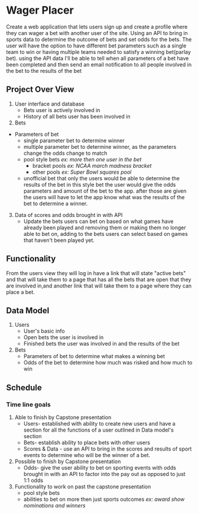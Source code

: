 # Wager Placer

Create a web application that lets users sign up and create a profile where they can wager a bet with another user of the site. Using an API to bring in sports data to determine the outcome of bets and set odds for the bets. The user will have the option to have different bet parameters such as a single team to win or having multiple teams needed to satisfy a winning bet(parlay bet). using the API data I'll be able to tell when all parameters of a bet have been completed and then send an email notification to all people involved in the bet to the results of the bet 

## Project Over View
1. User interface and database 
   - Bets user is actively involved in
   - History of all bets user has been involved in
2. Bets
 - Parameters of bet
   - single parameter bet to determine winner 
   - multiple parameter bet to determine winner, as the parameters change the odds change to match 
   - pool style bets *ex: more then one user in the bet*
     - bracket pools *ex: NCAA march madness bracket* 
     - other pools *ex: Super Bowl squares pool*
   - unofficial bet that only the users would be able to determine the results of the bet in this style bet the user would give the odds parameters and amount of the bet to the app. after those are given the users will have to let the app know what was the results of the bet to determine a winner.   
3. Data of scores and odds brought in with API  
   - Update the bets users can bet on based on what games have already been played and removing them or making them no longer able to bet on, adding to the bets users can select based on games that haven't been played yet.
 
## Functionality
From the users view they will log in have a link that will state "active bets" and that will take them to a page that has all the bets that are open that they are involved in,and another link that will take them to a page where they can place a bet.

## Data Model
1. Users
   - User's basic info 
   - Open bets the user is involved in
   - Finished bets the user was involved in and the results of the bet
2. Bets
   - Parameters of bet to determine what makes a winning bet
   - Odds of the bet to determine how much was risked and how much to win
## Schedule
### Time line goals
1. Able to finish by Capstone presentation
   - Users- established with ability to create new users and have a section for all the functions of a user outlined in Data model's section
   - Bets- establish ability to place bets with other users 
   - Scores & Data - use an API to bring in the scores and results of sport events to determine who will be the winner of a bet.
2. Possible to finish by Capstone presentation
   - Odds- give the user ability to bet on sporting events with odds brought in with an API to factor into the pay out as opposed to just 1:1 odds
3. Functionality to work on past the capstone presentation 
   - pool style bets
   - abilities to bet on more then just sports outcomes *ex: award show nominations and winners*
